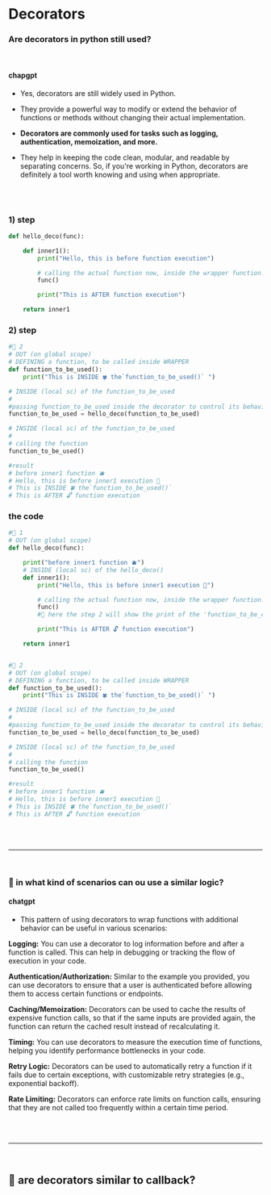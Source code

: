 # Decorators

### Are decorators in python still used?

<br>

#### chapgpt

- Yes, decorators are still widely used in Python.

- They provide a powerful way to modify or extend the behavior of functions or methods without changing their actual implementation.

- **Decorators are commonly used for tasks such as logging, authentication, memoization, and more.**

- They help in keeping the code clean, modular, and readable by separating concerns. So, if you're working in Python, decorators are definitely a tool worth knowing and using when appropriate.

<br>
<br>

### 1) step

```python
def hello_deco(func):

    def inner1():
        print("Hello, this is before function execution")

        # calling the actual function now, inside the wrapper function.
        func()

        print("This is AFTER function execution")

    return inner1
```

### 2) step

```python
#🔴 2
# OUT (on global scope)
# DEFINING a function, to be called inside WRAPPER
def function_to_be_used():
    print("This is INSIDE 🍀 the`function_to_be_used()` ")

# INSIDE (local sc) of the function_to_be_used
#
#passing function_to_be_used inside the decorator to control its behavior
function_to_be_used = hello_deco(function_to_be_used)

# INSIDE (local sc) of the function_to_be_used
#
# calling the function
function_to_be_used()

#result
# before inner1 function 🫐
# Hello, this is before inner1 execution 🍓
# This is INSIDE 🍀 the`function_to_be_used()`
# This is AFTER 🔓 function execution
```

### the code

```python
#🔴 1
# OUT (on global scope)
def hello_deco(func):

    print("before inner1 function 🫐")
    # INSIDE (local sc) of the hello_deco()
    def inner1():
        print("Hello, this is before inner1 execution 🍓")

        # calling the actual function now, inside the wrapper function.
        func()
        #🌈 here the step 2 will show the print of the 'function_to_be_called', then it will show the final print 'after', check the result at the bottom

        print("This is AFTER 🔓 function execution")

    return inner1


#🔴 2
# OUT (on global scope)
# DEFINING a function, to be called inside WRAPPER
def function_to_be_used():
    print("This is INSIDE 🍀 the`function_to_be_used()` ")

# INSIDE (local sc) of the function_to_be_used
#
#passing function_to_be_used inside the decorator to control its behavior
function_to_be_used = hello_deco(function_to_be_used)

# INSIDE (local sc) of the function_to_be_used
#
# calling the function
function_to_be_used()

#result
# before inner1 function 🫐
# Hello, this is before inner1 execution 🍓
# This is INSIDE 🍀 the`function_to_be_used()`
# This is AFTER 🔓 function execution
```

<br>
<br>

---

<br>

### 🍭 in what kind of scenarios can ou use a similar logic?

#### chatgpt

- This pattern of using decorators to wrap functions with additional behavior can be useful in various scenarios:

**Logging:** You can use a decorator to log information before and after a function is called. This can help in debugging or tracking the flow of execution in your code.

**Authentication/Authorization:** Similar to the example you provided, you can use decorators to ensure that a user is authenticated before allowing them to access certain functions or endpoints.

**Caching/Memoization:** Decorators can be used to cache the results of expensive function calls, so that if the same inputs are provided again, the function can return the cached result instead of recalculating it.

**Timing:** You can use decorators to measure the execution time of functions, helping you identify performance bottlenecks in your code.

**Retry Logic:** Decorators can be used to automatically retry a function if it fails due to certain exceptions, with customizable retry strategies (e.g., exponential backoff).

**Rate Limiting:** Decorators can enforce rate limits on function calls, ensuring that they are not called too frequently within a certain time period.

<br>
<br>

---

<br>

## 🍭 are decorators similar to callback?
